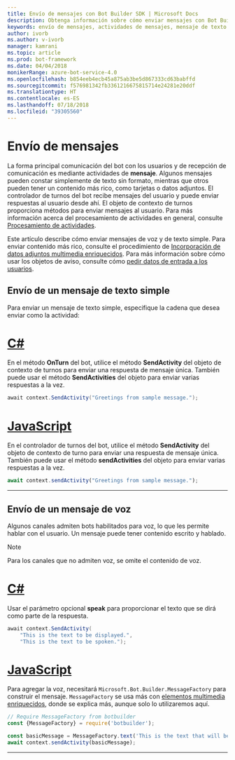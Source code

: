 ```yaml
---
title: Envío de mensajes con Bot Builder SDK | Microsoft Docs
description: Obtenga información sobre cómo enviar mensajes con Bot Builder SDK.
keywords: envío de mensajes, actividades de mensajes, mensaje de texto simple, voz, mensaje hablado
author: ivorb
ms.author: v-ivorb
manager: kamrani
ms.topic: article
ms.prod: bot-framework
ms.date: 04/04/2018
monikerRange: azure-bot-service-4.0
ms.openlocfilehash: b854eeb4ecb45a875ab3be5d867333cd63babffd
ms.sourcegitcommit: f576981342fb3361216675815714e24281e20ddf
ms.translationtype: HT
ms.contentlocale: es-ES
ms.lasthandoff: 07/18/2018
ms.locfileid: "39305560"
---
```

# <a name="sending-messages"></a>Envío de mensajes

La forma principal comunicación del bot con los usuarios y de recepción de comunicación es mediante actividades de **mensaje**. Algunos mensajes pueden constar simplemente de texto sin formato, mientras que otros pueden tener un contenido más rico, como tarjetas o datos adjuntos. El controlador de turnos del bot recibe mensajes del usuario y puede enviar respuestas al usuario desde ahí. El objeto de contexto de turnos proporciona métodos para enviar mensajes al usuario. Para más información acerca del procesamiento de actividades en general, consulte [Procesamiento de actividades](bot-builder-concept-activity-processing.md).

Este artículo describe cómo enviar mensajes de voz y de texto simple. Para enviar contenido más rico, consulte el procedimiento de [Incorporación de datos adjuntos multimedia enriquecidos](bot-builder-howto-add-media-attachments.md). Para más información sobre cómo usar los objetos de aviso, consulte cómo [pedir datos de entrada a los usuarios](bot-builder-prompts.md).

## <a name="send-a-simple-text-message"></a>Envío de un mensaje de texto simple

Para enviar un mensaje de texto simple, especifique la cadena que desea enviar como la actividad:

# <a name="ctabcsharp"></a>[C#](#tab/csharp)

En el método **OnTurn** del bot, utilice el método **SendActivity** del objeto de contexto de turnos para enviar una respuesta de mensaje única. También puede usar el método **SendActivities** del objeto para enviar varias respuestas a la vez.

```cs
await context.SendActivity("Greetings from sample message.");
```

# <a name="javascripttabjavascript"></a>[JavaScript](#tab/javascript)

En el controlador de turnos del bot, utilice el método **SendActivity** del objeto de contexto de turno para enviar una respuesta de mensaje única. También puede usar el método **sendActivities** del objeto para enviar varias respuestas a la vez.

```javascript
await context.sendActivity("Greetings from sample message.");
```

---

## <a name="send-a-spoken-message"></a>Envío de un mensaje de voz

Algunos canales admiten bots habilitados para voz, lo que les permite hablar con el usuario. Un mensaje puede tener contenido escrito y hablado.

> [!NOTE]
> Para los canales que no admiten voz, se omite el contenido de voz.

# <a name="ctabcsharp"></a>[C#](#tab/csharp)

Usar el parámetro opcional **speak** para proporcionar el texto que se dirá como parte de la respuesta.

```cs
await context.SendActivity(
    "This is the text to be displayed.",
    "This is the text to be spoken.");
```

# <a name="javascripttabjavascript"></a>[JavaScript](#tab/javascript)

Para agregar la voz, necesitará `Microsoft.Bot.Builder.MessageFactory` para construir el mensaje. `MessageFactory` se usa más con [elementos multimedia enriquecidos](bot-builder-howto-add-media-attachments.md), donde se explica más, aunque solo lo utilizaremos aquí.

```javascript
// Require MessageFactory from botbuilder
const {MessageFactory} = require('botbuilder');

const basicMessage = MessageFactory.text('This is the text that will be displayed.', 'This is the text that will be spoken.');
await context.sendActivity(basicMessage);
```

---
